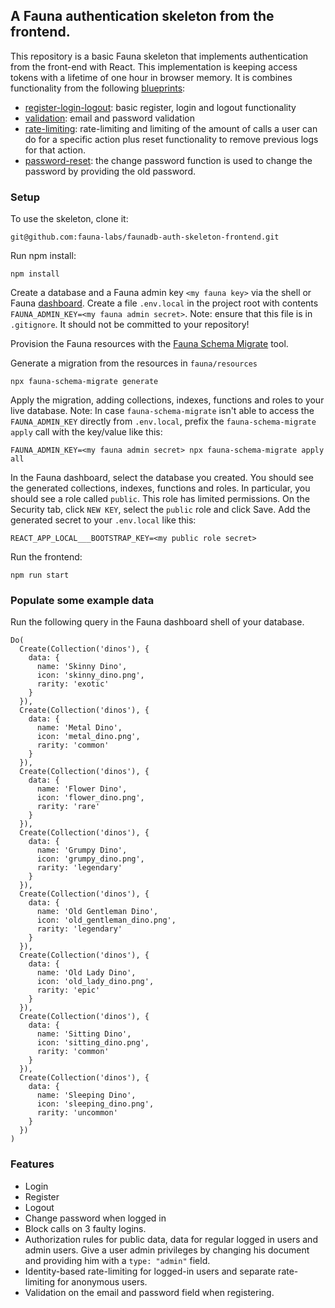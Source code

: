 ## A Fauna authentication skeleton from the frontend.

This repository is a basic Fauna skeleton that implements authentication from the front-end with React. This implementation is keeping access tokens with a lifetime of one hour in browser memory. It is combines functionality from the following [blueprints](https://github.com/fauna-labs/fauna-blueprints): 

- [register-login-logout](https://github.com/fauna-labs/fauna-blueprints/tree/main/official/auth/register-login-logout): basic register, login and logout functionality
- [validation](https://github.com/fauna-labs/fauna-blueprints/tree/main/official/validation): email and password validation
- [rate-limiting](https://github.com/fauna-labs/fauna-blueprints/tree/main/official/rate-limiting): rate-limiting and limiting of the amount of calls a user can do for a specific action plus reset functionality to remove previous logs for that action.
- [password-reset](https://github.com/fauna-labs/fauna-blueprints/tree/main/official/auth/password-reset): the change password function is used to change the password by providing the old password.

### Setup

To use the skeleton, clone it:

```
git@github.com:fauna-labs/faunadb-auth-skeleton-frontend.git
```

Run npm install:

```
npm install
```

Create a database and a Fauna admin key `<my fauna key>` via the shell or Fauna [dashboard](https://dashboard.fauna.com/). Create a file `.env.local` in the project root with contents `FAUNA_ADMIN_KEY=<my fauna admin secret>`.  Note: ensure that this file is in `.gitignore`. It should not be committed to your repository!

Provision the Fauna resources with the [Fauna Schema Migrate](https://github.com/fauna-labs/fauna-schema-migrate) tool. 

Generate a migration from the resources in `fauna/resources`
```
npx fauna-schema-migrate generate
```

Apply the migration, adding collections, indexes, functions and roles to your live database.  Note: In case `fauna-schema-migrate` isn't able to access the `FAUNA_ADMIN_KEY` directly from `.env.local`, prefix the `fauna-schema-migrate apply` call with the key/value like this:
```
FAUNA_ADMIN_KEY=<my fauna admin secret> npx fauna-schema-migrate apply all
```

In the Fauna dashboard, select the database you created.  You should see the generated collections, indexes, functions and roles.  In particular, you should see a role called `public`.  This role has limited permissions.  On the Security tab, click `NEW KEY`, select the `public` role and click Save.  Add the generated secret to your `.env.local` like this:

```
REACT_APP_LOCAL___BOOTSTRAP_KEY=<my public role secret>
```

Run the frontend: 

```
npm run start
```

### Populate some example data

Run the following query in the Fauna dashboard shell of your database. 

```
Do(
  Create(Collection('dinos'), {
    data: {
      name: 'Skinny Dino',
      icon: 'skinny_dino.png',
      rarity: 'exotic'
    }
  }),
  Create(Collection('dinos'), {
    data: {
      name: 'Metal Dino',
      icon: 'metal_dino.png',
      rarity: 'common'
    }
  }),
  Create(Collection('dinos'), {
    data: {
      name: 'Flower Dino',
      icon: 'flower_dino.png',
      rarity: 'rare'
    }
  }),
  Create(Collection('dinos'), {
    data: {
      name: 'Grumpy Dino',
      icon: 'grumpy_dino.png',
      rarity: 'legendary'
    }
  }),
  Create(Collection('dinos'), {
    data: {
      name: 'Old Gentleman Dino',
      icon: 'old_gentleman_dino.png',
      rarity: 'legendary'
    }
  }),
  Create(Collection('dinos'), {
    data: {
      name: 'Old Lady Dino',
      icon: 'old_lady_dino.png',
      rarity: 'epic'
    }
  }),
  Create(Collection('dinos'), {
    data: {
      name: 'Sitting Dino',
      icon: 'sitting_dino.png',
      rarity: 'common'
    }
  }),
  Create(Collection('dinos'), {
    data: {
      name: 'Sleeping Dino',
      icon: 'sleeping_dino.png',
      rarity: 'uncommon'
    }
  })
)
```

### Features

- Login
- Register
- Logout
- Change password when logged in
- Block calls on 3 faulty logins. 
- Authorization rules for public data, data for regular logged in users and admin users. Give a user admin privileges by changing his document and providing him with a `type: "admin"` field. 
- Identity-based rate-limiting for logged-in users and separate rate-limiting for anonymous users. 
- Validation on the email and password field when registering. 

